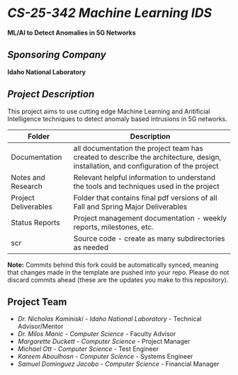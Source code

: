 # *CS-25-342 Machine Learning IDS*

**ML/AI to Detect Anomalies in 5G Networks**

## *Sponsoring Company*

**Idaho National Laboratory**

## *Project Description*

This project aims to use cutting edge Machine Learning and Aritificial Intelligence techniques to detect anomaly based intrusions in 5G networks. 


| Folder | Description |
|---|---|
| Documentation |  all documentation the project team has created to describe the architecture, design, installation, and configuration of the project |
| Notes and Research | Relevant helpful information to understand the tools and techniques used in the project |
| Project Deliverables | Folder that contains final pdf versions of all Fall and Spring Major Deliverables |
| Status Reports | Project management documentation - weekly reports, milestones, etc. |
| scr | Source code - create as many subdirectories as needed |

**Note:** Commits behind this fork could be automatically synced, meaning that changes made in the template are pushed into your repo. Please do not discard commits ahead (these are the updates you make to this repository).

## Project Team
- *Dr. Nicholas Kaminiski* - *Idaho National Laboratory* - Technical Advisor/Mentor 
- *Dr. Milos Manic* - *Computer Science* - Faculty Advisor
- *Margarette Duckett* - *Computer Science* - Project Manager
- *Michael Ott* - *Computer Science* - Test Engineer
- *Kareem Aboulhosn* - *Computer Science* - Systems Engineer
- *Samuel Dominguez Jacobo* - *Computer Science* - Financial Manager
